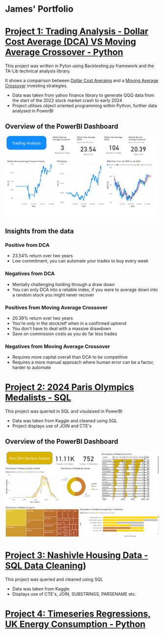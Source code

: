 # James' Portfolio

# [Project 1: Trading Analysis - Dollar Cost Average (DCA) VS Moving Average Crossover - Python](https://github.com/jd16641/PortfolioProjects/blob/main/Dollar%20Cost%20Average%20Vs%20Moving%20Average%20Returns%20from%202022%20to%20Present%202.0.ipynb)

This project was written in Pyton using Backtesting.py framework and the TA-Lib technical analysis library. 

It shows a comparison between [Dollar Cost Averaing](https://www.investopedia.com/terms/d/dollarcostaveraging.asp) and a [Moving Average Crossover](https://www.investopedia.com/articles/active-trading/052014/how-use-moving-average-buy-stocks.asp) investing strategies.

- Data was taken from yahoo finance library to generate QQQ data from the start of the 2022 stock market crash to early 2024
- Project utilises object oriented programming within Python, further data analysed in PowerBI

## Overview of the PowerBI Dashboard  
![](Images/PowerBI_stock.png)

## Insights from the data

### Positive from DCA
- 23.54% return over two years
- Low commitment, you can automate your trades to buy every week

### Negatives from DCA
- Mentally challenging holding through a draw down
- You can only DCA into a reliable index, if you were to average down into a random stock you might never recover

### Positives from Moving Average Crossover
- 20.39% return over two years
- You're only in the stock/etf when in a confirmed uptrend
- You don't have to deal with a massive drawdown
- Save on commission costs as you do far less trades

### Negatives from Moving Average Crossover

- Requires more capital overall than DCA to be competitive
- Requires a more manual approach where human error can be a factor, harder to automate

# [Project 2: 2024 Paris Olympics Medalists - SQL](https://github.com/jd16641/PortfolioProjects/blob/main/Olympics_project.sql)

This project was queried in SQL and visulaised in PowerBI

- Data was taken from Kaggle and cleaned using SQL
- Project displays use of JOIN and CTE's

## Overview of the PowerBI Dashboard  
![](Images/PowerBI_olympics.png)

# [Project 3: Nashivle Housing Data - SQL Data Cleaning](https://github.com/jd16641/PortfolioProjects/blob/main/Nashville_data_cleaning.sql))

This project was queried and cleaned using SQL

- Data was taken from Kaggle
- Displays use of CTE's, JOIN, SUBSTRINGS, PARSENAME etc.

# [Project 4: Timeseries Regressions, UK Energy Consumption - Python](https://github.com/jd16641/PortfolioProjects/blob/main/UK_Energy_Consumption.ipynb)

